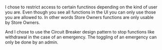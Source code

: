 I chose to restrict access to certain functinos depending on the kind of user you are.
Even though you see all functions in the UI you can only use those you are allowed to.
In other words Store Owners functions are only usable by Store Owners.

And I chose to use the Circuit Breaker design pattern to stop functions like withdrawal in the case of an emergency. The toggling of an emergency can only be done by an admin.
